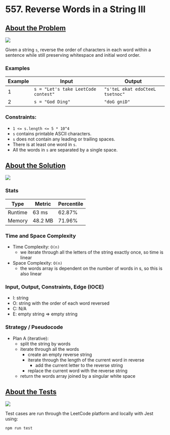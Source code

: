# 557. Reverse Words in a String III

## <a href='https://leetcode.com/problems/reverse-words-in-a-string-iii/?envType=daily-question&envId=2023-10-01'>About the Problem</a>

<img src='https://img.shields.io/badge/LeetCode-FFA116.svg?style=for-the-badge&logo=LeetCode&logoColor=white' />

Given a string `s`, reverse the order of characters in each word within a sentence while still preserving whitespace and initial word order.

### Examples

| Example| Input | Output |
| --- | --- | --- |
| 1 | `s = "Let's take LeetCode contest"` | `"s'teL ekat edoCteeL tsetnoc"` |
| 2 | `s = "God Ding"` | `"doG gniD"` |

### Constraints:

- `1 <= s.length <= 5 * 10^4`
- `s` contains printable ASCII characters.
- `s` does not contain any leading or trailing spaces.
- There is at least one word in `s`.
- All the words in `s` are separated by a single space.

## <a href='./reverseWords.js'>About the Solution</a>

<img src='https://img.shields.io/badge/JavaScript-F7DF1E.svg?style=for-the-badge&logo=JavaScript&logoColor=black' />

### Stats
| Type | Metric | Percentile |
| --- | --- | --- |
| Runtime | 63 ms | 62.87% |
| Memory | 48.2 MB | 71.96% |

### Time and Space Complexity
  - Time Complexity: `O(n)`
    - we iterate through all the letters of the string exactly once, so time is linear
  - Space Complexity: `O(n)`
    - the words array is dependent on the number of words in s, so this is also linear

### Input, Output, Constraints, Edge (IOCE)

  - I: string
  - O: string with the order of each word reversed
  - C: N/A
  - E: empty string => empty string

### Strategy / Pseudocode
- Plan A (iterative):
  - split the string by words
  - iterate through all the words
    - create an empty reverse string
    - iterate through the length of the current word in reverse
      - add the current letter to the reverse string
    - replace the current word with the reverse string
  - return the words array joined by a singular white space

## <a href='./reverseWords.test.js'>About the Tests</a>

<img src='https://img.shields.io/badge/Jest-C21325.svg?style=for-the-badge&logo=Jest&logoColor=white' />

Test cases are run through the LeetCode platform and locally with Jest using:
```
npm run test
```